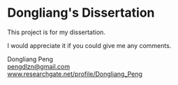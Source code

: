 # Dongliang's Dissertation

This project is for my dissertation.

I would appreciate it if you could give me any comments.

Dongliang Peng  
pengdlzn@gmail.com  
www.researchgate.net/profile/Dongliang_Peng
